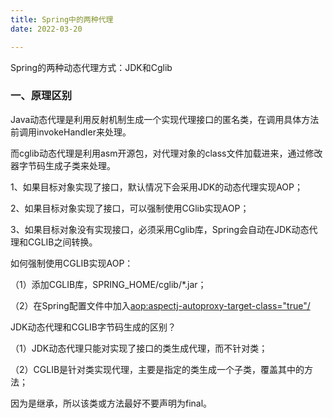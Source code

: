 ```yaml
---
title: Spring中的两种代理
date: 2022-03-20

---
```


Spring的两种动态代理方式：JDK和Cglib

### 一、原理区别

Java动态代理是利用反射机制生成一个实现代理接口的匿名类，在调用具体方法前调用invokeHandler来处理。

而cglib动态代理是利用asm开源包，对代理对象的class文件加载进来，通过修改器字节码生成子类来处理。

1、如果目标对象实现了接口，默认情况下会采用JDK的动态代理实现AOP；

2、如果目标对象实现了接口，可以强制使用CGlib实现AOP；

3、如果目标对象没有实现接口，必须采用Cglib库，Spring会自动在JDK动态代理和CGLIB之间转换。

如何强制使用CGLIB实现AOP：

（1）添加CGLIB库，SPRING_HOME/cglib/*.jar；

（2）在Spring配置文件中加入<aop:aspectj-autoproxy-target-class="true"/>

JDK动态代理和CGLIB字节码生成的区别？

（1）JDK动态代理只能对实现了接口的类生成代理，而不针对类；

（2）CGLIB是针对类实现代理，主要是指定的类生成一个子类，覆盖其中的方法；

因为是继承，所以该类或方法最好不要声明为final。
